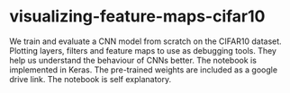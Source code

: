 # visualizing-feature-maps-cifar10
We train and evaluate a CNN model from scratch on the CIFAR10 dataset. Plotting layers, filters and feature maps to use as debugging tools. They help us understand the behaviour of CNNs better. The notebook is implemented in Keras.
The pre-trained weights are included as a google drive link. The notebook is self explanatory. 
